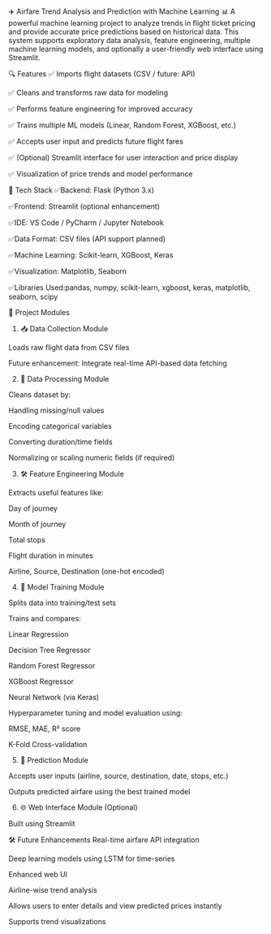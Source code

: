 ✈️ Airfare Trend Analysis and Prediction with Machine Learning
📊 A powerful machine learning project to analyze trends in flight ticket pricing and provide accurate price predictions based on historical data. This system supports exploratory data analysis, feature engineering, multiple machine learning models, and optionally a user-friendly web interface using Streamlit.

🔍 Features
✅ Imports flight datasets (CSV / future: API)

✅ Cleans and transforms raw data for modeling

✅ Performs feature engineering for improved accuracy

✅ Trains multiple ML models (Linear, Random Forest, XGBoost, etc.)

✅ Accepts user input and predicts future flight fares

✅ (Optional) Streamlit interface for user interaction and price display

✅ Visualization of price trends and model performance

🧱 Tech Stack
✅Backend: Flask (Python 3.x)

✅Frontend: Streamlit (optional enhancement)

✅IDE: VS Code / PyCharm / Jupyter Notebook

✅Data Format: CSV files (API support planned)

✅Machine Learning: Scikit-learn, XGBoost, Keras

✅Visualization: Matplotlib, Seaborn

✅Libraries Used:pandas, numpy, scikit-learn, xgboost, keras, matplotlib, seaborn, scipy

🧩 Project Modules
1. 📥 Data Collection Module

Loads raw flight data from CSV files

Future enhancement: Integrate real-time API-based data fetching

2. 🧹 Data Processing Module

Cleans dataset by:

Handling missing/null values

Encoding categorical variables

Converting duration/time fields

Normalizing or scaling numeric fields (if required)

3. 🛠 Feature Engineering Module

Extracts useful features like:

Day of journey

Month of journey

Total stops

Flight duration in minutes

Airline, Source, Destination (one-hot encoded)

4. 🤖 Model Training Module

Splits data into training/test sets

Trains and compares:

Linear Regression

Decision Tree Regressor

Random Forest Regressor

XGBoost Regressor

Neural Network (via Keras)

Hyperparameter tuning and model evaluation using:

RMSE, MAE, R² score

K-Fold Cross-validation

5. 🔮 Prediction Module

Accepts user inputs (airline, source, destination, date, stops, etc.)

Outputs predicted airfare using the best trained model

6. 🌐 Web Interface Module (Optional)

Built using Streamlit

🛠️ Future Enhancements
Real-time airfare API integration

Deep learning models using LSTM for time-series

Enhanced web UI

Airline-wise trend analysis

Allows users to enter details and view predicted prices instantly

Supports trend visualizations
